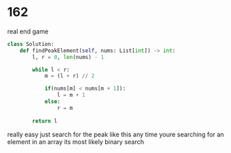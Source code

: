 # 162 

real end game

```py
class Solution:
    def findPeakElement(self, nums: List[int]) -> int:
        l, r = 0, len(nums) - 1

        while l < r:
            m = (l + r) // 2

            if(nums[m] < nums[m + 1]):
                l = m + 1
            else:
                r = m 
        
        return l
```
really easy just search for the peak like this any time youre searching for an element in an array its most likely binary search

